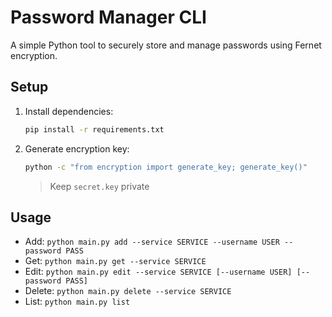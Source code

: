 # Password Manager CLI

A simple Python tool to securely store and manage passwords using Fernet encryption.

## Setup

1. Install dependencies:
   ```bash
   pip install -r requirements.txt
   ```
2. Generate encryption key:
   ```bash
   python -c "from encryption import generate_key; generate_key()"
   ```
   > Keep `secret.key` private

## Usage

- Add: `python main.py add --service SERVICE --username USER --password PASS`
- Get: `python main.py get --service SERVICE`
- Edit: `python main.py edit --service SERVICE [--username USER] [--password PASS]`
- Delete: `python main.py delete --service SERVICE`
- List: `python main.py list`
